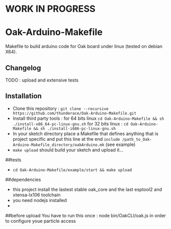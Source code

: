 # WORK IN PROGRESS

# Oak-Arduino-Makefile
Makefile to build arduino code for Oak board under linux (tested on debian X64).

## Changelog
TODO : upload and extensive tests

## Installation
- Clone this repository : `git clone --recursive https://github.com/thunderace/Oak-Arduino-Makefile.git`
- Install third party tools : for 64 bits linux `cd Oak-Arduino-Makefile && sh ./install-x86_64-pc-linux-gnu.sh` 
                              for 32 bits linux : `cd Oak-Arduino-Makefile && sh ./install-i686-pc-linux-gnu.sh` 
- In your sketch directory place a Makefile that defines anything that is project specific and put this line at the end `include /path_to_Oak-Arduino-Makefile_directory/oakArduino.mk` (see example)
- `make upload` should build your sketch and upload it...

##tests
- `cd Oak-Arduino-Makefile/example/start && make upload`

##dependencies
- this project install the lastest stable  oak_core and the last esptool2 and xtensa-lx106 toolchain
- you need nodejs installed
- 
##before upload
You have to run this once : node bin/OakCLI/oak.js in order to configure youe particle access




